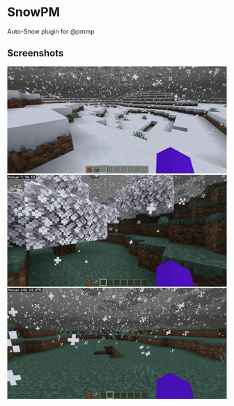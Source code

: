 # SnowPM
Auto-Snow plugin for @pmmp

## Screenshots
![alt text](https://github.com/felix5326/SnowPM/blob/main/IMG-20220812-WA0014(1).jpg?raw=true)
![alt text](https://github.com/felix5326/SnowPM/blob/main/IMG-20220812-WA0015.jpg?raw=true)
![alt text](https://github.com/felix5326/SnowPM/blob/main/IMG-20220812-WA0016.jpg?raw=true)
